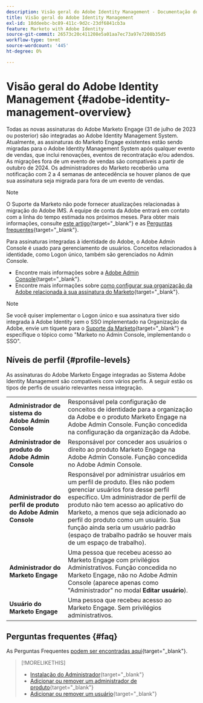 ```yaml
---
description: Visão geral do Adobe Identity Management - Documentação do Marketo - Documentação do produto
title: Visão geral do Adobe Identity Management
exl-id: 18ddeebc-bc89-411c-9d2c-23df6841cb3a
feature: Marketo with Adobe Identity
source-git-commit: 26573c20c411208e5a01aa7ec73a97e7208b35d5
workflow-type: tm+mt
source-wordcount: '445'
ht-degree: 0%

---
```


# Visão geral do Adobe Identity Management {#adobe-identity-management-overview}

Todas as novas assinaturas do Adobe Marketo Engage (31 de julho de 2023 ou posterior) são integradas ao Adobe Identity Management System. Atualmente, as assinaturas do Marketo Engage existentes estão sendo migradas para o Adobe Identity Management System após qualquer evento de vendas, que inclui renovações, eventos de recontratação e/ou adendos. As migrações fora de um evento de vendas são compatíveis a partir de outubro de 2024. Os administradores do Marketo receberão uma notificação com 2 a 4 semanas de antecedência se houver planos de que sua assinatura seja migrada para fora de um evento de vendas.

>[!NOTE]
>
>O Suporte da Marketo não pode fornecer atualizações relacionadas à migração do Adobe IMS. A equipe de conta da Adobe entrará em contato com a linha do tempo estimada nos próximos meses. Para obter mais informações, consulte [este artigo](/help/marketo/product-docs/administration/marketo-with-adobe-identity/subscription-and-user-migration/understanding-marketo-subscription-and-user-migration-to-the-adobe-admin-console.md){target="_blank"} e as [Perguntas frequentes](/help/marketo/product-docs/administration/marketo-with-adobe-identity/faq.md){target="_blank"}.

Para assinaturas integradas à identidade do Adobe, o Adobe Admin Console é usado para gerenciamento de usuários. Conceitos relacionados à identidade, como Logon único, também são gerenciados no Admin Console.

* Encontre mais informações sobre a [Adobe Admin Console](https://helpx.adobe.com/br/enterprise/using/admin-console.html){target="_blank"}.
* Encontre mais informações sobre [como configurar sua organização da Adobe relacionada à sua assinatura do Marketo](https://helpx.adobe.com/br/enterprise/using/set-up-identity.html){target="_blank"}.

>[!NOTE]
>
>Se você quiser implementar o Logon único e sua assinatura tiver sido integrada à Adobe Identity sem o SSO implementado na Organização da Adobe, envie um tíquete para o [Suporte da Marketo](https://nation.marketo.com/){target="_blank"} e especifique o tópico como &quot;Marketo no Admin Console, implementando o SSO&quot;.

## Níveis de perfil {#profile-levels}

As assinaturas do Adobe Marketo Engage integradas ao Sistema Adobe Identity Management são compatíveis com vários perfis. A seguir estão os tipos de perfis de usuário relevantes nessa integração.

<table>
 <tr>
  <td><strong>Administrador de sistema do Adobe Admin Console</strong></td>
  <td>Responsável pela configuração de conceitos de identidade para a organização da Adobe e o produto Marketo Engage na Adobe Admin Console. Função concedida na configuração da organização da Adobe.</td>
 </tr>
 <tr>
  <td><strong>Administrador de produto do Adobe Admin Console</strong></td>
  <td>Responsável por conceder aos usuários o direito ao produto Marketo Engage na Adobe Admin Console. Função concedida no Adobe Admin Console.</td>
 </tr>
 <tr>
  <td><strong>Administrador do perfil de produto do Adobe Admin Console</strong></td>
  <td>Responsável por administrar usuários em um perfil de produto. Eles não podem gerenciar usuários fora desse perfil específico. Um administrador de perfil de produto não tem acesso ao aplicativo do Marketo, a menos que seja adicionado ao perfil do produto como um usuário. Sua função ainda seria um usuário padrão (espaço de trabalho padrão se houver mais de um espaço de trabalho).
</td>
 </tr>
 <tr>
  <td><strong>Administrador do Marketo Engage</strong></td>
  <td>Uma pessoa que recebeu acesso ao Marketo Engage com privilégios Administrativos. Função concedida no Marketo Engage, não no Adobe Admin Console (aparece apenas como "Administrador" no modal <b>Editar usuário</b>).</td>
 </tr>
 <tr>
  <td><strong>Usuário do Marketo Engage</strong></td>
  <td>Uma pessoa que recebeu acesso ao Marketo Engage. Sem privilégios administrativos.</td>
 </tr>
</table>

## Perguntas frequentes {#faq}

As Perguntas Frequentes [podem ser encontradas aqui](/help/marketo/product-docs/administration/marketo-with-adobe-identity/faq.md){target="_blank"}.

>[!MORELIKETHIS]
>
>* [Instalação do Administrador](/help/marketo/product-docs/administration/marketo-with-adobe-identity/admin-setup.md){target="_blank"}
>* [Adicionar ou remover um administrador de produto](/help/marketo/product-docs/administration/marketo-with-adobe-identity/add-or-remove-a-product-admin.md){target="_blank"}
>* [Adicionar ou remover um usuário](/help/marketo/product-docs/administration/marketo-with-adobe-identity/add-or-remove-a-user.md){target="_blank"}
